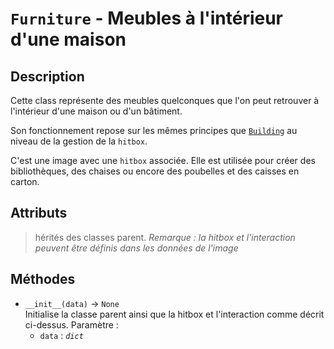 # `Furniture` - Meubles à l'intérieur d'une maison

## Description

Cette class représente des meubles quelconques que l'on peut retrouver à l'intérieur d'une maison ou d'un bâtiment.

Son fonctionnement repose sur les mêmes principes que [`Building`](building.md) au niveau de la gestion de la `hitbox`.

C'est une image avec une `hitbox` associée. Elle est utilisée pour créer des bibliothèques, des chaises ou encore des poubelles et des caisses en carton.

## Attributs
> hérités des classes parent.
*Remarque : la hitbox et l'interaction peuvent être définis dans les données de l'image*

## Méthodes
- `__init__(data)` &rarr; `None` \
  Initialise la classe parent ainsi que la hitbox et l'interaction comme décrit ci-dessus.
  Paramètre :
  * `data` : *`dict`*

